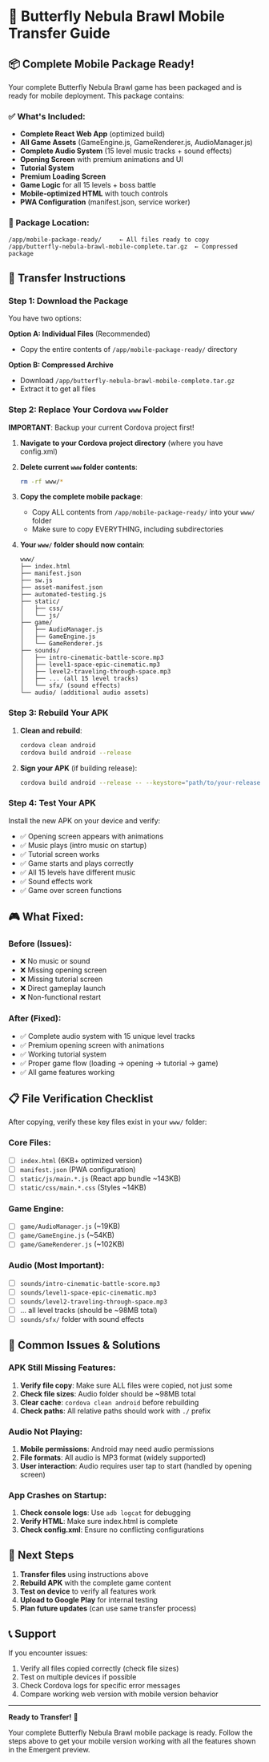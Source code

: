 # 🚀 Butterfly Nebula Brawl Mobile Transfer Guide

## 📦 Complete Mobile Package Ready!

Your complete Butterfly Nebula Brawl game has been packaged and is ready for mobile deployment. This package contains:

### ✅ What's Included:
- **Complete React Web App** (optimized build)
- **All Game Assets** (GameEngine.js, GameRenderer.js, AudioManager.js)
- **Complete Audio System** (15 level music tracks + sound effects)
- **Opening Screen** with premium animations and UI
- **Tutorial System** 
- **Premium Loading Screen**
- **Game Logic** for all 15 levels + boss battle
- **Mobile-optimized HTML** with touch controls
- **PWA Configuration** (manifest.json, service worker)

### 📂 Package Location:
```
/app/mobile-package-ready/     ← All files ready to copy
/app/butterfly-nebula-brawl-mobile-complete.tar.gz  ← Compressed package
```

## 🔧 Transfer Instructions

### Step 1: Download the Package
You have two options:

**Option A: Individual Files** (Recommended)
- Copy the entire contents of `/app/mobile-package-ready/` directory

**Option B: Compressed Archive**
- Download `/app/butterfly-nebula-brawl-mobile-complete.tar.gz`
- Extract it to get all files

### Step 2: Replace Your Cordova `www` Folder

**IMPORTANT**: Backup your current Cordova project first!

1. **Navigate to your Cordova project directory** (where you have config.xml)

2. **Delete current `www` folder contents**:
   ```bash
   rm -rf www/*
   ```

3. **Copy the complete mobile package**:
   - Copy ALL contents from `/app/mobile-package-ready/` into your `www/` folder
   - Make sure to copy EVERYTHING, including subdirectories

4. **Your `www/` folder should now contain**:
   ```
   www/
   ├── index.html
   ├── manifest.json
   ├── sw.js
   ├── asset-manifest.json
   ├── automated-testing.js
   ├── static/
   │   ├── css/
   │   └── js/
   ├── game/
   │   ├── AudioManager.js
   │   ├── GameEngine.js
   │   └── GameRenderer.js
   ├── sounds/
   │   ├── intro-cinematic-battle-score.mp3
   │   ├── level1-space-epic-cinematic.mp3
   │   ├── level2-traveling-through-space.mp3
   │   ├── ... (all 15 level tracks)
   │   └── sfx/ (sound effects)
   └── audio/ (additional audio assets)
   ```

### Step 3: Rebuild Your APK

1. **Clean and rebuild**:
   ```bash
   cordova clean android
   cordova build android --release
   ```

2. **Sign your APK** (if building release):
   ```bash
   cordova build android --release -- --keystore="path/to/your-release-key.keystore" --storePassword=YOUR_KEYSTORE_PASSWORD --alias=YOUR_ALIAS --password=YOUR_ALIAS_PASSWORD
   ```

### Step 4: Test Your APK

Install the new APK on your device and verify:
- ✅ Opening screen appears with animations
- ✅ Music plays (intro music on startup)
- ✅ Tutorial screen works
- ✅ Game starts and plays correctly
- ✅ All 15 levels have different music
- ✅ Sound effects work
- ✅ Game over screen functions

## 🎮 What Fixed:

### Before (Issues):
- ❌ No music or sound
- ❌ Missing opening screen
- ❌ Missing tutorial screen  
- ❌ Direct gameplay launch
- ❌ Non-functional restart

### After (Fixed):
- ✅ Complete audio system with 15 unique level tracks
- ✅ Premium opening screen with animations
- ✅ Working tutorial system
- ✅ Proper game flow (loading → opening → tutorial → game)
- ✅ All game features working

## 📋 File Verification Checklist

After copying, verify these key files exist in your `www/` folder:

### Core Files:
- [ ] `index.html` (6KB+ optimized version)
- [ ] `manifest.json` (PWA configuration)
- [ ] `static/js/main.*.js` (React app bundle ~143KB)
- [ ] `static/css/main.*.css` (Styles ~14KB)

### Game Engine:
- [ ] `game/AudioManager.js` (~19KB)
- [ ] `game/GameEngine.js` (~54KB) 
- [ ] `game/GameRenderer.js` (~102KB)

### Audio (Most Important):
- [ ] `sounds/intro-cinematic-battle-score.mp3`
- [ ] `sounds/level1-space-epic-cinematic.mp3`
- [ ] `sounds/level2-traveling-through-space.mp3`
- [ ] ... all level tracks (should be ~98MB total)
- [ ] `sounds/sfx/` folder with sound effects

## 🚨 Common Issues & Solutions

### APK Still Missing Features:
1. **Verify file copy**: Make sure ALL files were copied, not just some
2. **Check file sizes**: Audio folder should be ~98MB total
3. **Clear cache**: `cordova clean android` before rebuilding
4. **Check paths**: All relative paths should work with `./` prefix

### Audio Not Playing:
1. **Mobile permissions**: Android may need audio permissions
2. **File formats**: All audio is MP3 format (widely supported)
3. **User interaction**: Audio requires user tap to start (handled by opening screen)

### App Crashes on Startup:
1. **Check console logs**: Use `adb logcat` for debugging
2. **Verify HTML**: Make sure index.html is complete
3. **Check config.xml**: Ensure no conflicting configurations

## 🎯 Next Steps

1. **Transfer files** using instructions above
2. **Rebuild APK** with the complete game content
3. **Test on device** to verify all features work
4. **Upload to Google Play** for internal testing
5. **Plan future updates** (can use same transfer process)

## 📞 Support

If you encounter issues:
1. Verify all files copied correctly (check file sizes)
2. Test on multiple devices if possible
3. Check Cordova logs for specific error messages
4. Compare working web version with mobile version behavior

---

**Ready to Transfer!** 🚀

Your complete Butterfly Nebula Brawl mobile package is ready. Follow the steps above to get your mobile version working with all the features shown in the Emergent preview.